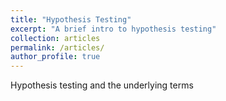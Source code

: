 ```yaml
---
title: "Hypothesis Testing"
excerpt: "A brief intro to hypothesis testing"
collection: articles
permalink: /articles/
author_profile: true
---
```


Hypothesis testing and the underlying terms

